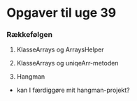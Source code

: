 # Opgaver til uge 39 
### Rækkefølgen 

1) KlasseArrays og ArraysHelper

2) KlasseArrays og uniqeArr-metoden

3) Hangman
- kan I færdiggøre mit hangman-projekt?
